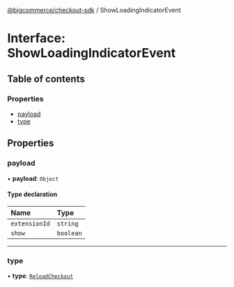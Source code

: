 [@bigcommerce/checkout-sdk](../README.md) / ShowLoadingIndicatorEvent

# Interface: ShowLoadingIndicatorEvent

## Table of contents

### Properties

- [payload](ShowLoadingIndicatorEvent.md#payload)
- [type](ShowLoadingIndicatorEvent.md#type)

## Properties

### payload

• **payload**: `Object`

#### Type declaration

| Name | Type |
| :------ | :------ |
| `extensionId` | `string` |
| `show` | `boolean` |

___

### type

• **type**: [`ReloadCheckout`](../enums/ExtensionCommand.md#reloadcheckout)
